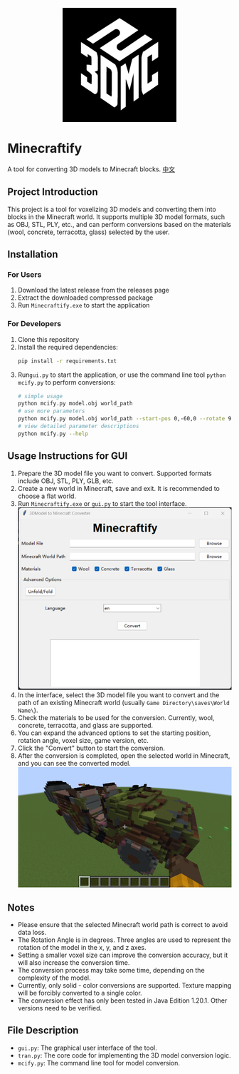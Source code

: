 <p align="center">
  <img width="256" height="256" src="image/logo_white.png">
</p>

# Minecraftify
A tool for converting 3D models to Minecraft blocks. [中文](README_zh.md)


## Project Introduction
This project is a tool for voxelizing 3D models and converting them into blocks in the Minecraft world. It supports multiple 3D model formats, such as OBJ, STL, PLY, etc., and can perform conversions based on the materials (wool, concrete, terracotta, glass) selected by the user.

## Installation
### For Users
1. Download the latest release from the releases page
2. Extract the downloaded compressed package
3. Run `Minecraftify.exe` to start the application

### For Developers
1. Clone this repository
2. Install the required dependencies:
   ```bash
   pip install -r requirements.txt
   ```
3. Run`gui.py` to start the application, or use the command line tool `python mcify.py` to perform conversions:
   ```bash
   # simple usage
   python mcify.py model.obj world_path
   # use more parameters
   python mcify.py model.obj world_path --start-pos 0,-60,0 --rotate 90,0,0 --pitch 0.5 --version 1.20.1 --no-wool --no-glass
   # view detailed parameter descriptions
   python mcify.py --help 
   ```

## Usage Instructions for GUI
1. Prepare the 3D model file you want to convert. Supported formats include OBJ, STL, PLY, GLB, etc.
2. Create a new world in Minecraft, save and exit. It is recommended to choose a flat world.
3. Run `Minecraftify.exe` or `gui.py` to start the tool interface.
![GUI](image/GUI_en.png)
4. In the interface, select the 3D model file you want to convert and the path of an existing Minecraft world (usually `Game Directory\saves\World Name\`).
5. Check the materials to be used for the conversion. Currently, wool, concrete, terracotta, and glass are supported.
6. You can expand the advanced options to set the starting position, rotation angle, voxel size, game version, etc.
7. Click the "Convert" button to start the conversion.
8. After the conversion is completed, open the selected world in Minecraft, and you can see the converted model.
![Minecraft](image/MC.png)

## Notes
- Please ensure that the selected Minecraft world path is correct to avoid data loss.
- The Rotation Angle is in degrees. Three angles are used to represent the rotation of the model in the x, y, and z axes.
- Setting a smaller voxel size can improve the conversion accuracy, but it will also increase the conversion time.
- The conversion process may take some time, depending on the complexity of the model.
- Currently, only solid - color conversions are supported. Texture mapping will be forcibly converted to a single color.
- The conversion effect has only been tested in Java Edition 1.20.1. Other versions need to be verified.

## File Description
- `gui.py`: The graphical user interface of the tool.
- `tran.py`: The core code for implementing the 3D model conversion logic.
- `mcify.py`: The command line tool for model conversion.
